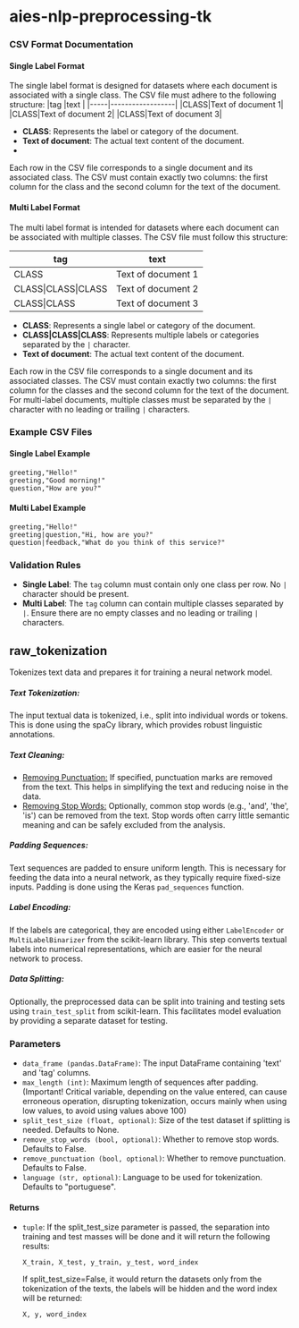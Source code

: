 # aies-nlp-preprocessing-tk


### CSV Format Documentation
#### Single Label Format
The single label format is designed for datasets where each document is associated with a single class. The CSV file must adhere to the following structure:
|tag  |text              |
|-----|------------------|
|CLASS|Text of document 1|
|CLASS|Text of document 2|
|CLASS|Text of document 3|

-   **CLASS**: Represents the label or category of the document.
-   **Text of document**: The actual text content of the document.
- 
Each row in the CSV file corresponds to a single document and its associated class. The CSV must contain exactly two columns: the first column for the class and the second column for the text of the document.

#### Multi Label Format

The multi label format is intended for datasets where each document can be associated with multiple classes. The CSV file must follow this structure:

|tag  |text              |
|-----|------------------|
|CLASS|Text of document 1|
|CLASS&#124;CLASS&#124;CLASS|Text of document 2|
|CLASS&#124;CLASS|Text of document 3|

-   **CLASS**: Represents a single label or category of the document.
-   **CLASS|CLASS|CLASS**: Represents multiple labels or categories separated by the `|` character.
-   **Text of document**: The actual text content of the document.

Each row in the CSV file corresponds to a single document and its associated classes. The CSV must contain exactly two columns: the first column for the classes and the second column for the text of the document. For multi-label documents, multiple classes must be separated by the `|` character with no leading or trailing `|` characters.

### Example CSV Files
#### Single Label Example
```csv
greeting,"Hello!" 
greeting,"Good morning!" 
question,"How are you?"
```

#### Multi Label Example
```csv
greeting,"Hello!" 
greeting|question,"Hi, how are you?" 
question|feedback,"What do you think of this service?"
```
### Validation Rules

-   **Single Label**: The `tag` column must contain only one class per row. No `|` character should be present.
-   **Multi Label**: The `tag` column can contain multiple classes separated by `|`. Ensure there are no empty classes and no leading or trailing `|` characters.


## raw_tokenization
Tokenizes text data and prepares it for training a neural network model.
##### Text Tokenization: 
The input textual data is tokenized, i.e., split into individual words or tokens. This is done using the spaCy library, which provides robust linguistic annotations.

##### Text Cleaning:
-  <ins>Removing Punctuation:</ins> If specified, punctuation marks are removed from the text. This helps in simplifying the text and reducing noise in the data.
-   <ins>Removing Stop Words:</ins> Optionally, common stop words (e.g., 'and', 'the', 'is') can be removed from the text. Stop words often carry little semantic meaning and can be safely excluded from the analysis.
##### Padding Sequences: 
Text sequences are padded to ensure uniform length. This is necessary for feeding the data into a neural network, as they typically require fixed-size inputs. Padding is done using the Keras `pad_sequences` function.
    
##### Label Encoding: 
If the labels are categorical, they are encoded using either `LabelEncoder` or `MultiLabelBinarizer` from the scikit-learn library. This step converts textual labels into numerical representations, which are easier for the neural network to process.
    
##### Data Splitting: 
Optionally, the preprocessed data can be split into training and testing sets using `train_test_split` from scikit-learn. This facilitates model evaluation by providing a separate dataset for testing.
    
### Parameters

-   `data_frame (pandas.DataFrame)`: The input DataFrame containing 'text' and 'tag' columns.
-   `max_length (int)`: Maximum length of sequences after padding. (Important! Critical variable, depending on the value entered, can cause erroneous operation, disrupting tokenization, occurs mainly when using low values, to avoid using values ​​above 100)
-   `split_test_size (float, optional)`: Size of the test dataset if splitting is needed. Defaults to None.
-   `remove_stop_words (bool, optional)`: Whether to remove stop words. Defaults to False.
-   `remove_punctuation (bool, optional)`: Whether to remove punctuation. Defaults to False.
-   `language (str, optional)`: Language to be used for tokenization. Defaults to "portuguese".

#### Returns

-   `tuple`: If the split_test_size parameter is passed, the separation into training and test masses will be done and it will return the following results:
	``` 
	X_train, X_test, y_train, y_test, word_index
	```
	If split_test_size=False, it would return the datasets only from the tokenization of the texts, the labels will be hidden and the word index will be returned:
	``` 
	X, y, word_index
	```